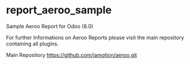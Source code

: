 report_aeroo_sample
===================

Sample Aeroo Report for Odoo (8.0)

For further Informations on Aeroo Reports please visit the main repository containing all plugins.

Main Repository https://github.com/jamotion/aeroo.git
